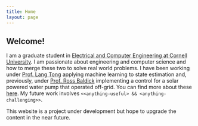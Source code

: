 ```yaml
---
title: Home
layout: page
---
```


## Welcome!

I am a graduate student in [Electrical and Computer Engineering at Cornell University](https://www.ece.cornell.edu/). I am passionate about engineering and computer science and how to merge these two to solve real world problems. I have been working under [Prof. Lang Tong](https://people.ece.cornell.edu/ltong/) applying machine learning to state estimation and, previously, under  [Prof. Ross Baldick](https://users.ece.utexas.edu/~baldick/) implementing a control for a solar powered water pump that operated off-grid. You can find more about these [here](research-projects.html). My future work involves `<<anything-useful> && <anything-challenging>>`.


This website is a project under development but hope to upgrade the content in the near future.

